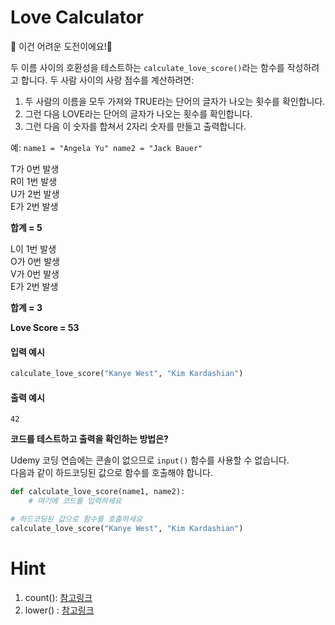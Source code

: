 # Love Calculator
💪 이건 어려운 도전이에요!💪

두 이름 사이의 호환성을 테스트하는 `calculate_love_score()`라는 함수를 작성하려고 합니다.
두 사람 사이의 사랑 점수를 계산하려면:

1. 두 사람의 이름을 모두 가져와 TRUE라는 단어의 글자가 나오는 횟수를 확인합니다.
2. 그런 다음 LOVE라는 단어의 글자가 나오는 횟수를 확인합니다.
3. 그런 다음 이 숫자를 합쳐서 2자리 숫자를 만들고 출력합니다.


예: `name1 = "Angela Yu" name2 = "Jack Bauer"`


T가 0번 발생 <br>
R이 1번 발생 <br>
U가 2번 발생 <br>
E가 2번 발생 <br>

__합계 = 5__


L이 1번 발생 <br>
O가 0번 발생 <br>
V가 0번 발생 <br>
E가 2번 발생 <br>

__합계 = 3__

__Love Score = 53__


#### 입력 예시
```py
calculate_love_score("Kanye West", "Kim Kardashian")
```

#### 출력 예시
```
42
```


__코드를 테스트하고 출력을 확인하는 방법은?__

Udemy 코딩 연습에는 콘솔이 없으므로 `input()` 함수를 사용할 수 없습니다. <br>
다음과 같이 하드코딩된 값으로 함수를 호출해야 합니다.

```py
def calculate_love_score(name1, name2):
    # 여기에 코드를 입력하세요

# 하드코딩된 값으로 함수를 호출하세요
calculate_love_score("Kanye West", "Kim Kardashian")
```



# Hint
1. count(): [참고링크](https://www.w3schools.com/python/ref_list_count.asp)
2. lower() : [참고링크](https://www.w3schools.com/python/ref_string_lower.asp)
